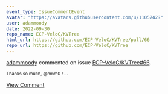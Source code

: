 ```yaml
---
event_type: IssueCommentEvent
avatar: "https://avatars.githubusercontent.com/u/1105742?"
user: adammoody
date: 2022-09-30
repo_name: ECP-VeloC/KVTree
html_url: https://github.com/ECP-VeloC/KVTree/pull/66
repo_url: https://github.com/ECP-VeloC/KVTree
---
```


<a href='https://github.com/adammoody' target='_blank'>adammoody</a> commented on issue <a href='https://github.com/ECP-VeloC/KVTree/pull/66' target='_blank'>ECP-VeloC/KVTree#66</a>.

<small>Thanks so much, @nmm0 !...</small>

<a href='https://github.com/ECP-VeloC/KVTree/pull/66' target='_blank'>View Comment</a>